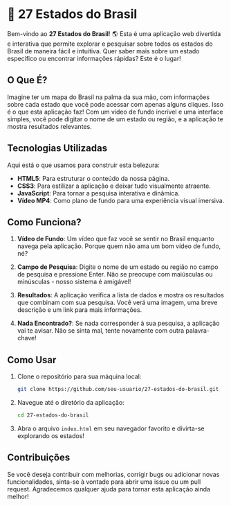 # 🚀 27 Estados do Brasil

Bem-vindo ao **27 Estados do Brasil**! 🌎 Esta é uma aplicação web divertida e interativa que permite explorar e pesquisar sobre todos os estados do Brasil de maneira fácil e intuitiva. Quer saber mais sobre um estado específico ou encontrar informações rápidas? Este é o lugar!

## O Que É?

Imagine ter um mapa do Brasil na palma da sua mão, com informações sobre cada estado que você pode acessar com apenas alguns cliques. Isso é o que esta aplicação faz! Com um vídeo de fundo incrível e uma interface simples, você pode digitar o nome de um estado ou região, e a aplicação te mostra resultados relevantes.

## Tecnologias Utilizadas

Aqui está o que usamos para construir esta belezura:

- **HTML5**: Para estruturar o conteúdo da nossa página.
- **CSS3**: Para estilizar a aplicação e deixar tudo visualmente atraente.
- **JavaScript**: Para tornar a pesquisa interativa e dinâmica.
- **Vídeo MP4**: Como plano de fundo para uma experiência visual imersiva.

## Como Funciona?

1. **Vídeo de Fundo**: Um vídeo que faz você se sentir no Brasil enquanto navega pela aplicação. Porque quem não ama um bom vídeo de fundo, né?

2. **Campo de Pesquisa**: Digite o nome de um estado ou região no campo de pesquisa e pressione Enter. Não se preocupe com maiúsculas ou minúsculas - nosso sistema é amigável!

3. **Resultados**: A aplicação verifica a lista de dados e mostra os resultados que combinam com sua pesquisa. Você verá uma imagem, uma breve descrição e um link para mais informações.

4. **Nada Encontrado?**: Se nada corresponder à sua pesquisa, a aplicação vai te avisar. Não se sinta mal, tente novamente com outra palavra-chave!

## Como Usar

1. Clone o repositório para sua máquina local:
   ```bash
   git clone https://github.com/seu-usuario/27-estados-do-brasil.git

2. Navegue até o diretório da aplicação:
   ```bash
   cd 27-estados-do-brasil

3. Abra o arquivo `index.html` em seu navegador favorito e divirta-se explorando os estados!

## Contribuições

Se você deseja contribuir com melhorias, corrigir bugs ou adicionar novas funcionalidades, sinta-se à vontade para abrir uma issue ou um pull request. Agradecemos qualquer ajuda para tornar esta aplicação ainda melhor!
